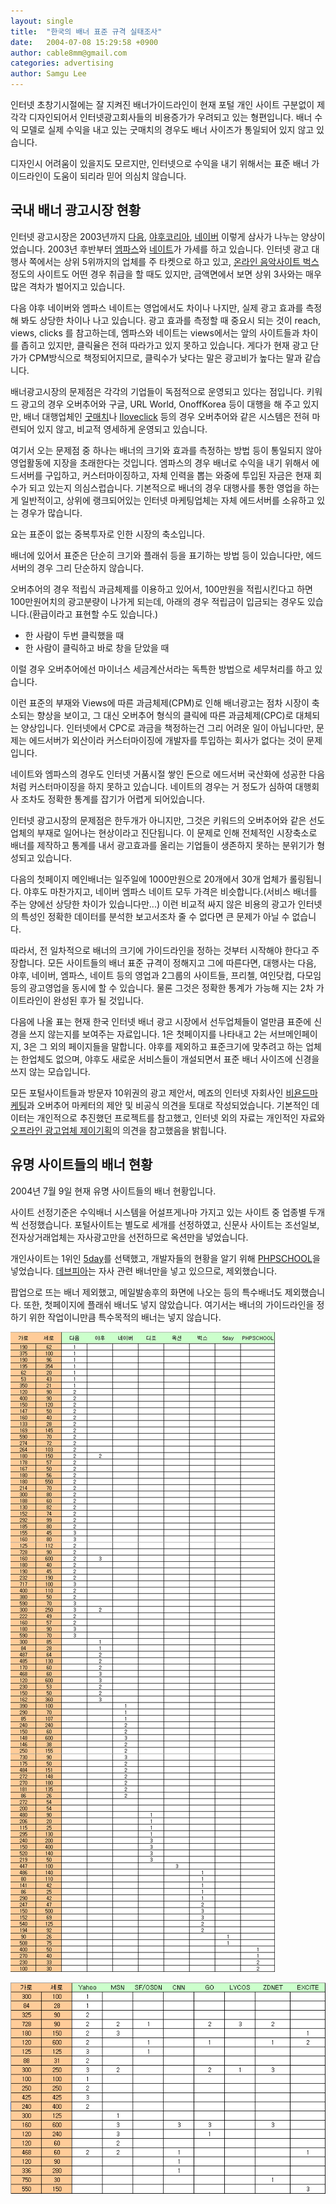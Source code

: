 ```yaml
---
layout: single
title:  "한국의 배너 표준 규격 실태조사"
date:   2004-07-08 15:29:58 +0900
author: cable8mm@gmail.com
categories: advertising
author: Samgu Lee
---
```

인터넷 초창기시절에는 잘 지켜진 배너가이드라인이 현재 포털 개인 사이트 구분없이 제각각 디자인되어서 인터넷광고회사들의 비용증가가 우려되고 있는 형편입니다. 배너 수익 모델로 실제 수익을 내고 있는 굿매치의 경우도 배너 사이즈가 통일되어 있지 않고 있습니다.

<!--more-->

디자인시 어려움이 있을지도 모르지만, 인터넷으로 수익을 내기 위해서는 표준 배너 가이드라인이 도움이 되리라 믿어 의심치 않습니다.

## 국내 배너 광고시장 현황

인터넷 광고시장은 2003년까지 [다음](http://www.daum.net/), [야후코리아](http://www.yahoo.co.kr/), [네이버](http://www.naver.com/) 이렇게 삼사가 나누는 양상이었습니다. 2003년 후반부터 [엠파스](http://www.empas.com/)와 [네이트](http://www.nate.com/)가 가세를 하고 있습니다. 인터넷 광고 대행사 쪽에서는 상위 5위까지의 업체를 주 타켓으로 하고 있고, [온라인 음악사이트 벅스](http://www.bugs.co.kr/) 정도의 사이트도 어떤 경우 취급을 할 때도 있지만, 금액면에서 보면 상위 3사와는 매우 많은 격차가 벌어지고 있습니다.

다음 야후 네이버와 엠파스 네이트는 영업에서도 차이나 나지만, 실제 광고 효과를 측정해 봐도 상당한 차이나 나고 있습니다. 광고 효과를 측정할 때 중요시 되는 것이 reach, views, clicks 를 참고하는데, 엠파스와 네이트는 views에서는 앞의 사이트들과 차이를 좁히고 있지만, 클릭율은 전혀 따라가고 있지 못하고 있습니다. 게다가 현재 광고 단가가 CPM방식으로 책정되어지므로, 클릭수가 낮다는 말은 광고비가 높다는 말과 같습니다.

배너광고시장의 문제점은 각각의 기업들이 독점적으로 운영되고 있다는 점입니다. 키워드 광고의 경우 오버추어와 구글, URL World, OnoffKorea 등이 대행을 해 주고 있지만, 배너 대행업체인 [굿매치](http://www.goodmatch.co.kr/)나 [Iloveclick](http://www.ilikeclick.co.kr/) 등의 경우 오버추어와 같은 시스템은 전혀 마련되어 있지 않고, 비교적 영세하게 운영되고 있습니다.

여기서 오는 문제점 중 하나는 배너의 크기와 효과를 측정하는 방법 등이 통일되지 않아 영업활동에 지장을 초래한다는 것입니다. 엠파스의 경우 배너로 수익을 내기 위해서 에드서버를 구입하고, 커스터마이징하고, 자체 인력을 뽑는 와중에 투입된 자금은 현재 회수가 되고 있는지 의심스럽습니다. 기본적으로 배너의 경우 대행사를 통한 영업을 하는게 일반적이고, 상위에 랭크되어있는 인터넷 마케팅업체는 자체 에드서버를 소유하고 있는 경우가 많습니다.

요는 표준이 없는 중복투자로 인한 시장의 축소입니다.

배너에 있어서 표준은 단순히 크기와 플래쉬 등을 표기하는 방법 등이 있습니다만, 에드서버의 경우 그리 단순하지 않습니다.

오버추어의 경우 적립식 과금체제를 이용하고 있어서, 100만원을 적립시킨다고 하면 100만원어치의 광고분량이 나가게 되는데, 아래의 경우 적립금이 입금되는 경우도 있습니다.(환급이라고 표현할 수도 있습니다.)

- 한 사람이 두번 클릭했을 때
- 한 사람이 클릭하고 바로 창을 닫았을 때

이럴 경우 오버추어에선 마이너스 세금계산서라는 독특한 방법으로 세무처리를 하고 있습니다.

이런 표준의 부재와 Views에 따른 과금체제(CPM)로 인해 배너광고는 점차 시장이 축소되는 향상을 보이고, 그 대신 오버추어 형식의 클릭에 따른 과금체제(CPC)로 대체되는 양상입니다. 인터넷에서 CPC로 과금을 책정하는건 그리 어려운 일이 아닙니다만, 문제는 에드서버가 외산이라 커스터마이징에 개발자를 투입하는 회사가 없다는 것이 문제입니다.

네이트와 엠파스의 경우도 인터넷 거품시절 쌓인 돈으로 에드서버 국산화에 성공한 다음처럼 커스터마이징을 하지 못하고 있습니다. 네이트의 경우는 거 정도가 심하여 대행회사 조차도 정확한 통계를 잡기가 어렵게 되어있습니다.

인터넷 광고시장의 문제점은 한두개가 아니지만, 그것은 키워드의 오버추어와 같은 선도업체의 부재로 일어나는 현상이라고 진단됩니다. 이 문제로 인해 전체적인 시장축소로 배너를 제작하고 통계를 내서 광고효과를 올리는 기업들이 생존하지 못하는 분위기가 형성되고 있습니다.

다음의 첫페이지 메인배너는 일주일에 1000만원으로 20개에서 30개 업체가 롤링됩니다. 야후도 마찬가지고, 네이버 엠파스 네이트 모두 가격은 비슷합니다.(서비스 배너를 주는 양에선 상당한 차이가 있습니다만...) 이런 비교적 싸지 않은 비용의 광고가 인터넷의 특성인 정확한 데이터를 분석한 보고서조차 줄 수 없다면 큰 문제가 아닐 수 없습니다.

따라서, 전 일차적으로 배너의 크기에 가이드라인을 정하는 것부터 시작해야 한다고 주장합니다. 모든 사이트들의 배너 표준 규격이 정해지고 그에 따른다면, 대행사는 다음, 야후, 네이버, 엠파스, 네이트 등의 영업과 2그룹의 사이트들, 프리첼, 여인닷컴, 다모임 등의 광고영업을 동시에 할 수 있습니다. 물론 그것은 정확한 통계가 가능해 지는 2차 가이트라인이 완성된 후가 될 것입니다.

다음에 나올 표는 현재 한국 인터넷 배너 광고 시장에서 선두업체들이 얼만큼 표준에 신경을 쓰지 않는지를 보여주는 자료입니다. 1은 첫페이지를 나타내고 2는 서브메인페이지, 3은 그 외의 페이지들을 말합니다. 야후를 제외하고 표준크기에 맞추려고 하는 업체는 한업체도 없으며, 야후도 새로운 서비스들이 개설되면서 표준 배너 사이즈에 신경을 쓰지 않는 모습입니다.

모든 포털사이트들과 방문자 10위권의 광고 제안서, 메죠의 인터넷 자회사인 [비욘드마케팅](http://www.beyondmarketing.co.kr/)과 오버추어 마케터의 제안 및 비공식 의견을 토대로 작성되었습니다. 기본적인 데이터는 개인적으로 추진했던 프로젝트를 참고했고, 인터넷 외의 자료는 개인적인 자료와 [오프라인 광고업체 제이기획](http://www.etern.co.kr/)의 의견을 참고했음을 밝힙니다.

## 유명 사이트들의 배너 현황

2004년 7월 9일 현재 유명 사이트들의 배너 현황입니다.

사이트 선정기준은 수익배너 시스템을 어설프게나마 가지고 있는 사이트 중 업종별 두개씩 선정했습니다. 포털사이트는 별도로 세개를 선정하였고, 신문사 사이트는 조선일보, 전자상거래업체는 자사광고만을 선전하므로 옥션만을 넣었습니다.

개인사이트는 1위인 [5day](http://www.5day.co.kr/)를 선택했고, 개발자들의 현황을 알기 위해 [PHPSCHOOL](http://www.phpschool.com/)을 넣었습니다. [데브피아](http://www.devpia.com/)는 자사 관련 배너만을 넣고 있으므로, 제외했습니다.

팝업으로 뜨는 배너 제외했고, 메일발송후의 화면에 나오는 등의 특수배너도 제외했습니다. 또한, 첫페이지에 플래쉬 배너도 넣지 않았습니다. 여기서는 배너의 가이드라인을 정하기 위한 작업이니만큼 특수목적의 배너는 넣지 않습니다.

![Banner Size 1](/assets/banner_sizes.gif)

![Banner Size 2](/assets/banner_sizes2.gif)

